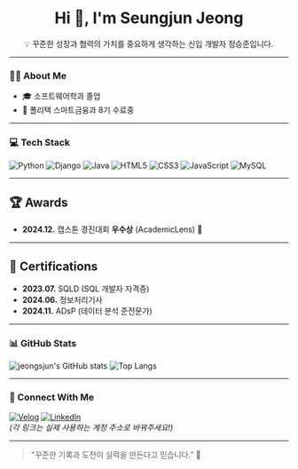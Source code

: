 <h1 align="center">Hi 👋, I'm Seungjun Jeong</h1>
<p align="center">💡 꾸준한 성장과 협력의 가치를 중요하게 생각하는 신입 개발자 정승준입니다.</p>

---

### 🧑‍💻 About Me
- 🎓 소프트웨어학과 졸업
- 🌱 폴리텍 스마트금융과 8기 수료중
---

### 💻 Tech Stack

![Python](https://img.shields.io/badge/Python-3776AB?style=flat&logo=python&logoColor=white)
![Django](https://img.shields.io/badge/Django-092E20?style=flat&logo=django&logoColor=white)
![Java](https://img.shields.io/badge/Java-007396?style=flat&logo=java&logoColor=white)
![HTML5](https://img.shields.io/badge/HTML5-E34F26?style=flat&logo=html5&logoColor=white)
![CSS3](https://img.shields.io/badge/CSS3-1572B6?style=flat&logo=css3&logoColor=white)
![JavaScript](https://img.shields.io/badge/JavaScript-F7DF1E?style=flat&logo=javascript&logoColor=black)
![MySQL](https://img.shields.io/badge/MySQL-4479A1?style=flat&logo=mysql&logoColor=white)

---
## 🏆 Awards  
- **2024.12.** 캡스톤 경진대회 **우수상** (AcademicLens) 🏅  

---

## 📜 Certifications  
- **2023.07.** SQLD (SQL 개발자 자격증)  
- **2024.06.** 정보처리기사  
- **2024.11.** ADsP (데이터 분석 준전문가)  

---
### 📊 GitHub Stats

![jeongsjun's GitHub stats](https://github-readme-stats.vercel.app/api?username=jeongsjun&show_icons=true&theme=tokyonight)
![Top Langs](https://github-readme-stats.vercel.app/api/top-langs/?username=jeongsjun&layout=compact&theme=tokyonight)

---

### 🔗 Connect With Me

[![Velog](https://img.shields.io/badge/Velog-20C997?logo=velog&style=flat)](https://velog.io/@jeongsjun)
[![LinkedIn](https://img.shields.io/badge/LinkedIn-blue?logo=linkedin&style=flat)](https://www.linkedin.com/in/jeongsjun)  
*(각 링크는 실제 사용하는 계정 주소로 바꿔주세요!)*

---

> “꾸준한 기록과 도전이 실력을 만든다고 믿습니다.” 💪



